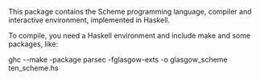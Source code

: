 This package contains the Scheme programming language, compiler and interactive environment, implemented in Haskell.

To compile, you need a Haskell environment and include make and some packages, like:

ghc --make -package parsec -fglasgow-exts -o glasgow_scheme ten_scheme.hs 
